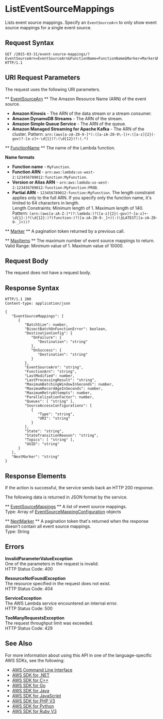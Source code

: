 # ListEventSourceMappings<a name="API_ListEventSourceMappings"></a>

Lists event source mappings\. Specify an `EventSourceArn` to only show event source mappings for a single event source\.

## Request Syntax<a name="API_ListEventSourceMappings_RequestSyntax"></a>

```
GET /2015-03-31/event-source-mappings/?EventSourceArn=EventSourceArn&FunctionName=FunctionName&Marker=Marker&MaxItems=MaxItems HTTP/1.1
```

## URI Request Parameters<a name="API_ListEventSourceMappings_RequestParameters"></a>

The request uses the following URI parameters\.

 ** [EventSourceArn](#API_ListEventSourceMappings_RequestSyntax) **   <a name="SSS-ListEventSourceMappings-request-EventSourceArn"></a>
The Amazon Resource Name \(ARN\) of the event source\.  
+  **Amazon Kinesis** \- The ARN of the data stream or a stream consumer\.
+  **Amazon DynamoDB Streams** \- The ARN of the stream\.
+  **Amazon Simple Queue Service** \- The ARN of the queue\.
+  **Amazon Managed Streaming for Apache Kafka** \- The ARN of the cluster\.
Pattern: `arn:(aws[a-zA-Z0-9-]*):([a-zA-Z0-9\-])+:([a-z]{2}(-gov)?-[a-z]+-\d{1})?:(\d{12})?:(.*)` 

 ** [FunctionName](#API_ListEventSourceMappings_RequestSyntax) **   <a name="SSS-ListEventSourceMappings-request-FunctionName"></a>
The name of the Lambda function\.  

**Name formats**
+  **Function name** \- `MyFunction`\.
+  **Function ARN** \- `arn:aws:lambda:us-west-2:123456789012:function:MyFunction`\.
+  **Version or Alias ARN** \- `arn:aws:lambda:us-west-2:123456789012:function:MyFunction:PROD`\.
+  **Partial ARN** \- `123456789012:function:MyFunction`\.
The length constraint applies only to the full ARN\. If you specify only the function name, it's limited to 64 characters in length\.  
Length Constraints: Minimum length of 1\. Maximum length of 140\.  
Pattern: `(arn:(aws[a-zA-Z-]*)?:lambda:)?([a-z]{2}(-gov)?-[a-z]+-\d{1}:)?(\d{12}:)?(function:)?([a-zA-Z0-9-_]+)(:(\$LATEST|[a-zA-Z0-9-_]+))?` 

 ** [Marker](#API_ListEventSourceMappings_RequestSyntax) **   <a name="SSS-ListEventSourceMappings-request-Marker"></a>
A pagination token returned by a previous call\.

 ** [MaxItems](#API_ListEventSourceMappings_RequestSyntax) **   <a name="SSS-ListEventSourceMappings-request-MaxItems"></a>
The maximum number of event source mappings to return\.  
Valid Range: Minimum value of 1\. Maximum value of 10000\.

## Request Body<a name="API_ListEventSourceMappings_RequestBody"></a>

The request does not have a request body\.

## Response Syntax<a name="API_ListEventSourceMappings_ResponseSyntax"></a>

```
HTTP/1.1 200
Content-type: application/json

{
   "EventSourceMappings": [ 
      { 
         "BatchSize": number,
         "BisectBatchOnFunctionError": boolean,
         "DestinationConfig": { 
            "OnFailure": { 
               "Destination": "string"
            },
            "OnSuccess": { 
               "Destination": "string"
            }
         },
         "EventSourceArn": "string",
         "FunctionArn": "string",
         "LastModified": number,
         "LastProcessingResult": "string",
         "MaximumBatchingWindowInSeconds": number,
         "MaximumRecordAgeInSeconds": number,
         "MaximumRetryAttempts": number,
         "ParallelizationFactor": number,
         "Queues": [ "string" ],
         "SourceAccessConfigurations": [ 
            { 
               "Type": "string",
               "URI": "string"
            }
         ],
         "State": "string",
         "StateTransitionReason": "string",
         "Topics": [ "string" ],
         "UUID": "string"
      }
   ],
   "NextMarker": "string"
}
```

## Response Elements<a name="API_ListEventSourceMappings_ResponseElements"></a>

If the action is successful, the service sends back an HTTP 200 response\.

The following data is returned in JSON format by the service\.

 ** [EventSourceMappings](#API_ListEventSourceMappings_ResponseSyntax) **   <a name="SSS-ListEventSourceMappings-response-EventSourceMappings"></a>
A list of event source mappings\.  
Type: Array of [EventSourceMappingConfiguration](API_EventSourceMappingConfiguration.md) objects

 ** [NextMarker](#API_ListEventSourceMappings_ResponseSyntax) **   <a name="SSS-ListEventSourceMappings-response-NextMarker"></a>
A pagination token that's returned when the response doesn't contain all event source mappings\.  
Type: String

## Errors<a name="API_ListEventSourceMappings_Errors"></a>

 **InvalidParameterValueException**   
One of the parameters in the request is invalid\.  
HTTP Status Code: 400

 **ResourceNotFoundException**   
The resource specified in the request does not exist\.  
HTTP Status Code: 404

 **ServiceException**   
The AWS Lambda service encountered an internal error\.  
HTTP Status Code: 500

 **TooManyRequestsException**   
The request throughput limit was exceeded\.  
HTTP Status Code: 429

## See Also<a name="API_ListEventSourceMappings_SeeAlso"></a>

For more information about using this API in one of the language\-specific AWS SDKs, see the following:
+  [AWS Command Line Interface](https://docs.aws.amazon.com/goto/aws-cli/lambda-2015-03-31/ListEventSourceMappings) 
+  [AWS SDK for \.NET](https://docs.aws.amazon.com/goto/DotNetSDKV3/lambda-2015-03-31/ListEventSourceMappings) 
+  [AWS SDK for C\+\+](https://docs.aws.amazon.com/goto/SdkForCpp/lambda-2015-03-31/ListEventSourceMappings) 
+  [AWS SDK for Go](https://docs.aws.amazon.com/goto/SdkForGoV1/lambda-2015-03-31/ListEventSourceMappings) 
+  [AWS SDK for Java](https://docs.aws.amazon.com/goto/SdkForJava/lambda-2015-03-31/ListEventSourceMappings) 
+  [AWS SDK for JavaScript](https://docs.aws.amazon.com/goto/AWSJavaScriptSDK/lambda-2015-03-31/ListEventSourceMappings) 
+  [AWS SDK for PHP V3](https://docs.aws.amazon.com/goto/SdkForPHPV3/lambda-2015-03-31/ListEventSourceMappings) 
+  [AWS SDK for Python](https://docs.aws.amazon.com/goto/boto3/lambda-2015-03-31/ListEventSourceMappings) 
+  [AWS SDK for Ruby V3](https://docs.aws.amazon.com/goto/SdkForRubyV3/lambda-2015-03-31/ListEventSourceMappings) 